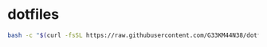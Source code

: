 # dotfiles
```bash
bash -c "$(curl -fsSL https://raw.githubusercontent.com/G33KM44N38/dotfiles/main/.config/install/install.sh)"
```
